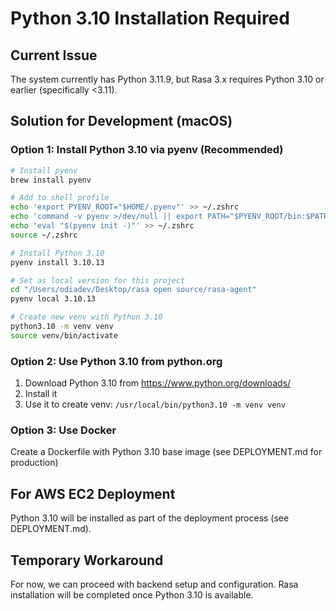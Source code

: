 # Python 3.10 Installation Required

## Current Issue
The system currently has Python 3.11.9, but Rasa 3.x requires Python 3.10 or earlier (specifically <3.11).

## Solution for Development (macOS)

### Option 1: Install Python 3.10 via pyenv (Recommended)
```bash
# Install pyenv
brew install pyenv

# Add to shell profile
echo 'export PYENV_ROOT="$HOME/.pyenv"' >> ~/.zshrc
echo 'command -v pyenv >/dev/null || export PATH="$PYENV_ROOT/bin:$PATH"' >> ~/.zshrc
echo 'eval "$(pyenv init -)"' >> ~/.zshrc
source ~/.zshrc

# Install Python 3.10
pyenv install 3.10.13

# Set as local version for this project
cd "/Users/odiadev/Desktop/rasa open source/rasa-agent"
pyenv local 3.10.13

# Create new venv with Python 3.10
python3.10 -m venv venv
source venv/bin/activate
```

### Option 2: Use Python 3.10 from python.org
1. Download Python 3.10 from https://www.python.org/downloads/
2. Install it
3. Use it to create venv: `/usr/local/bin/python3.10 -m venv venv`

### Option 3: Use Docker
Create a Dockerfile with Python 3.10 base image (see DEPLOYMENT.md for production)

## For AWS EC2 Deployment
Python 3.10 will be installed as part of the deployment process (see DEPLOYMENT.md).

## Temporary Workaround
For now, we can proceed with backend setup and configuration. Rasa installation will be completed once Python 3.10 is available.

